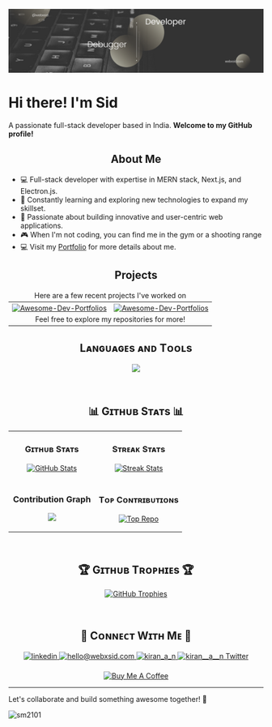 <!--Banner-->

![Sid's Banner Image](./banner.png)

# Hi there! I'm Sid

A passionate full-stack developer based in India. **Welcome to my GitHub profile!**

<!--Languages and Tools Section-->
<h2 align="center">About Me</h2>

- 💻 Full-stack developer with expertise in MERN stack, Next.js, and Electron.js.
- 🌱 Constantly learning and exploring new technologies to expand my skillset.
- 🚀 Passionate about building innovative and user-centric web applications.
- 🎮 When I'm not coding, you can find me in the gym or a shooting range
- 💻 Visit my [Portfolio](https://webxsid.com) for more details about me.
  <br />

<!--Languages and Tools Section-->
<h2 align="center">Projects</h2> 
<table width="100%">
<thead width="100%">
<tr>
<td colspan=2 width="100%">
<center>
Here are a few recent projects I've worked on
<center>
</td>
</tr>
</thead>
<tbody>
<tr>
<td width="50%">
<a href="https://github.com/sm2101/prosole-node">
          <img align="center" width="470" src="https://github-readme-stats.vercel.app/api/pin/?username=sm2101&repo=prosole-node&theme=nightowl&show_owner=true" alt="Awesome-Dev-Portfolios" />
        </a>
</td>
<td width="50%">
<a href="https://github.com/sm2101/react-terminal-kit">
          <img align="center" width="470" src="https://github-readme-stats.vercel.app/api/pin/?username=sm2101&repo=react-terminal-kit&theme=nightowl&show_owner=true" alt="Awesome-Dev-Portfolios" />
        </a>
</td>
</tr>
<tr>
<td colspan="2">
<center>Feel free to explore my repositories for more!<center>
</td>
</tbody>
</table>

<!--Languages and Tools Section-->
<h2 align="center">Lᴀɴɢᴜᴀɢᴇs ᴀɴᴅ Tᴏᴏʟs</h2> 
<p align="center">
<img width="500px"  src="https://skillicons.dev/icons?i=html,css,js,ts,react,next,angular,nodejs,express,nest,mongo,mysql,postgresql,git,github,vscode,docker,npm,electron,bootstrap,tailwind,materialui,vite,postman&perline=8"  />
</p>
<br>

<h2 align="center">📊 Gɪᴛʜᴜʙ Sᴛᴀᴛs 📊</h2>

<table width="100%">
  <tr>
    <td width="50%">
      <h3 align="center"><strong>Gɪᴛʜᴜʙ Sᴛᴀᴛs</strong></h3>
      <p align="center">
        <a href="https://github.com/sm2101">
          <img align="center" src="https://github-readme-stats.vercel.app/api?username=sm2101&count_private=true&show_icons=true&theme=nightowl" alt="GitHub Stats" />
        </a>
      </p>
    </td>
    <td width="50%">
      <h3 align="center"><strong>Sᴛʀᴇᴀᴋ Sᴛᴀᴛs</strong></h3>
      <p align="center">
        <a href="https://github.com/sm2101">
          <img align="center" src="https://streak-stats.demolab.com?user=sm2101&theme=nightowl" alt="Streak Stats" />
        </a>
      </p>
    </td>
  </tr>
  <tr>
    <td width="50%">
      <h3 align="center"><strong>Contribution Graph</strong></h3>
      <p align="center">
        <a href="https://github.com/sm2101/Awesome-Dev-Portfolios">
          <img src="https://github-readme-activity-graph.vercel.app/graph?username=sm2101&bg_color=011627&color=79d3c3&line=c792ea&point=ffeb95&area=true&hide_border=false" border-radius="15">
        </a>
      </p>
    </td>
    <td width="50%">
      <h3 align="center"><strong>Tᴏᴘ Cᴏɴᴛʀɪʙᴜᴛɪᴏɴs</strong></h3>
      <p align="center">
        <a href="https://github.com/sm2101">
          <img align="center" src="https://github-contributor-stats.vercel.app/api?username=sm2101&limit=3&theme=nightowl&show_owner=true&combine_all_yearly_contributions=true" alt="Top Repo" />
        </a>
      </p>
    </td>
  </tr>
</table>
<br>

<!--Trophies Section-->
<h2 align="center">🏆 Gɪᴛʜᴜʙ Tʀᴏᴘʜɪᴇs 🏆</h2>
<p align="center">
  <a href="https://github.com/sm2101/github-profile-trophy">
    <img src="https://github-profile-trophy.vercel.app/?username=sm2101&row=2&column=6&margin-w=20&margin-h=20" alt="GitHub Trophies">
  </a>
</p>
<br />

<h2 align="center">🤝 Cᴏɴɴᴇᴄᴛ Wɪᴛʜ Mᴇ 🤝 </h2>
<div align="center">
 <a href="https://www.linkedin.com/in/webxsid/" target="_blank">
<img src=https://img.shields.io/badge/linkedin-%231E77B5.svg?&style=for-the-badge&logo=linkedin&logoColor=white alt=linkedin style="margin-bottom: 5px;" />
</a>
  
<a href="mailto:hello@webxsid" target="_blank">
<img src="https://img.shields.io/badge/Gmail-D14836?style=for-the-badge&logo=gmail&logoColor=white" alt=hello@webxsid.com mail style="margin-bottom: 5px;" />
</a>

<a href="https://www.instagram.com/webxsid" target="_blank">
<img src=https://img.shields.io/badge/Instagram-E4405F?style=for-the-badge&logo=instagram&logoColor=white alt=kiran_a_n Instagram style="margin-bottom: 5px;" />
</a>

<a href="https://x.com/webxsid" target="_blank">
<img src="https://img.shields.io/badge/X-000000?style=for-the-badge&logo=X&logoColor=white" alt="kiran__a__n Twitter" style="margin-bottom: 5px;" />
</a>
</div>
<br/>

<!--Buy me a coffee-->
<div align="center">
<a href="https://buymeacoffee.com/webxsid" target="_blank"><img src="https://cdn.buymeacoffee.com/buttons/v2/default-yellow.png" alt="Buy Me A Coffee" style="height: 40px !important;width: 200px !important;" ></a>
</div>

---

<!--Profile Count Badge-->
<p>
Let's collaborate and build something awesome together! 🚀
</p>
<p align="left">
  <img src="https://komarev.com/ghpvc/?username=sm2101&label=Profile%20views&color=770677&style=for-the-badge&logo=star" alt="sm2101" style="padding-right:20px;" />
</p>
